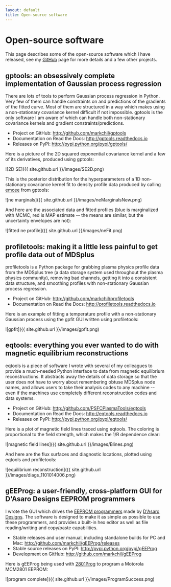 ```yaml
---
layout: default
title: Open-source software
---
```


# Open-source software

This page describes some of the open-source software which I have released, see my [GitHub](http://github.com/markchil) page for more details and a few other projects.

## gptools: an obsessively complete implementation of Gaussian process regression
There are lots of tools to perform Gaussian process regression in Python. Very few of them can handle constraints on and predictions of the gradients of the fitted curve. Most of them are structured in a way which makes using a non-stationary covariance kernel difficult if not impossible. gptools is the only software I am aware of which can handle both non-stationary covariance kernels and gradient constraints/predictions.

* Project on GitHub: <http://github.com/markchil/gptools>
* Documentation on Read the Docs: <http://gptools.readthedocs.io>
* Releases on PyPI: <http://pypi.python.org/pypi/gptools/>

Here is a picture of the 2D squared exponential covariance kernel and a few of its derivatives, produced using gptools:

![2D SE]({{ site.github.url }}/images/SE2D.png)

This is the posterior distribution for the hyperparameters of a 1D non-stationary covariance kernel fit to density profile data produced by calling [emcee](http://dan.iel.fm/emcee/) from gptools:

![ne marginals]({{ site.github.url }}/images/neMarginalsNew.png)

And here are the associated data and fitted profiles (blue is marginalized with MCMC, red is MAP estimate -- the means are similar, but the uncertainty envelopes are not):

![fitted ne profile]({{ site.github.url }}/images/neFit.png)

## profiletools: making it a little less painful to get profile data out of MDSplus
profiletools is a Python package for grabbing plasma physics profile data from the MDSplus tree (a data storage system used throughout the plasma physics community), removing bad channels, getting it into a consistent data structure, and smoothing profiles with non-stationary Gaussian process regression.

* Project on GitHub: <http://github.com/markchil/profiletools>
* Documentation on Read the Docs: <http://profiletools.readthedocs.io>

Here is an example of fitting a temperature profile with a non-stationary Gaussian process using the gpfit GUI written using profiletools:

![gpfit]({{ site.github.url }}/images/gpfit.png)

## eqtools: everything you ever wanted to do with magnetic equilibrium reconstructions
eqtools is a piece of software I wrote with several of my colleagues to provide a much-needed Python interface to data from magnetic equilibrium reconstructions. It abstracts away the details of data storage so that the user does not have to worry about remembering obtuse MDSplus node names, and allows users to take their analysis codes to any machine -- even if the machines use completely different reconstruction codes and data systems.

* Project on GitHub: <http://github.com/PSFCPlasmaTools/eqtools>
* Documentation on Read the Docs: <http://eqtools.readthedocs.io>
* Releases on PyPI: <http://pypi.python.org/pypi/eqtools/>

Here is a plot of magnetic field lines traced using eqtools. The coloring is proportional to the field strength, which makes the 1/R dependence clear:

![magnetic field lines]({{ site.github.url }}/images/Blines.png)

And here are the flux surfaces and diagnostic locations, plotted using eqtools and profiletools:

![equilibrium reconstruction]({{ site.github.url }}/images/diags_1101014006.png)

## gEEProg: a user-friendly, cross-platform GUI for D'Asaro Designs EEPROM programmers
I wrote the GUI which drives the [EEPROM programmers](http://www.dasarodesigns.com/product-category/rom/) made by [D'Asaro Designs](http://www.dasarodesigns.com/). The software is designed to make it as simple as possible to use these programmers, and provides a built-in hex editor as well as file reading/writing and copy/paste capabilities.

* Stable releases and user manual, including standalone builds for PC and Mac: <http://github.com/markchil/gEEProg/releases>
* Stable source releases on PyPI: <http://pypi.python.org/pypi/gEEProg>
* Development on GitHub: <http://github.com/markchil/gEEProg>

Here is gEEProg being used with [2801Prog](http://www.dasarodesigns.com/product/2801prog-mcm2801-eeprom-programmer/) to program a Motorola MCM2801 EEPROM:

![program complete]({{ site.github.url }}/images/ProgramSuccess.png)
